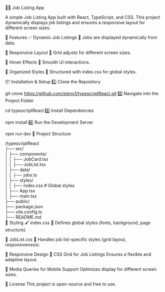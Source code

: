 
📱📌 Job Listing App


A simple Job Listing App built with React, TypeScript, and CSS.
This project dynamically displays job listings and ensures a responsive layout for different screen sizes.

🚀 Features
✅ Dynamic Job Listings
📌 Jobs are displayed dynamically from data.


📱 Responsive Layout
📌 Grid adjusts for different screen sizes.

🎨 Hover Effects
📌 Smooth UI interactions.

📌 Organized Styles
📌 Structured with index.css for global styles.

📦 Installation & Setup
1️⃣ Clone the Repository

git clone https://github.com/steno1/typescriptReact.git
2️⃣ Navigate into the Project Folder

cd typescriptReact
3️⃣ Install Dependencies

npm install
4️⃣ Run the Development Server

npm run dev
📁 Project Structure

/typescriptReact  
├── src/  
│   ├── components/  
│   │   ├── JobCard.tsx  
│   │   ├── JobList.tsx  
│   ├── data/  
│   │   ├── jobs.ts  
│   ├── styles/  
│   │   ├── index.css    # Global styles  
│   ├── App.tsx  
│   ├── main.tsx  
├── public/  
├── package.json  
├── vite.config.ts  
├── README.md  
🎨 Styling
🖌️ index.css
📌 Defines global styles (fonts, background, page structure).

🎨 JobList.css
📌 Handles job list-specific styles (grid layout, responsiveness).

📱 Responsive Design
📌 CSS Grid for Job Listings
Ensures a flexible and adaptive layout.

📌 Media Queries for Mobile Support
Optimizes display for different screen sizes.

📜 License
This project is open-source and free to use.

